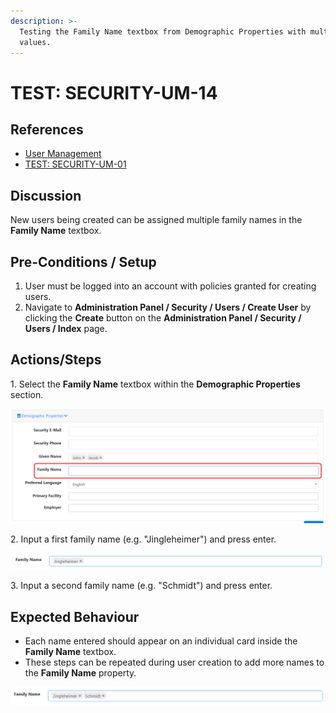```yaml
---
description: >-
  Testing the Family Name textbox from Demographic Properties with multiple
  values.
---
```


# TEST: SECURITY-UM-14

## References

* [User Management](broken-reference)
* [TEST: SECURITY-UM-01](test-security-um-01.md)&#x20;

## Discussion

New users being created can be assigned multiple family names in the **Family Name** textbox.&#x20;

## Pre-Conditions / Setup

1. User must be logged into an account with policies granted for creating users.
2. Navigate to **Administration Panel / Security / Users / Create User** by clicking the **Create** button on the **Administration Panel / Security / Users / Index** page.

## Actions/Steps

1\. Select the **Family Name** textbox within the **Demographic Properties** section.

![](<../../../../../../../../.gitbook/assets/image (237).png>)

2\. Input a first family name (e.g. "Jingleheimer") and press enter.

![](<../../../../../../../../.gitbook/assets/image (239).png>)

3\. Input a second family name (e.g. "Schmidt") and press enter.

## Expected Behaviour

* Each name entered should appear on an individual card inside the **Family Name** textbox.
* These steps can be repeated during user creation to add more names to the **Family Name** property.

![](<../../../../../../../../.gitbook/assets/image (235).png>)
